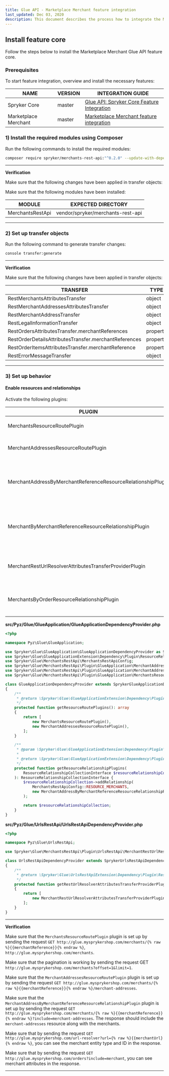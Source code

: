 ```yaml
---
title: Glue API - Marketplace Merchant feature integration
last_updated: Dec 03, 2020
description: This document describes the process how to integrate the Marketplace Merchant Glue API feature into a Spryker project.
---
```


## Install feature core
Follow the steps below to install the Marketplace Merchant Glue API feature core.

### Prerequisites
To start feature integration, overview and install the necessary features:

| NAME | VERSION | INTEGRATION GUIDE |
|-|-|-|
| Spryker Core | master | [Glue API: Spryker Core Feature Integration](https://documentation.spryker.com/docs/glue-api-spryker-core-feature-integration) |
| Marketplace Merchant | master | [Marketplace Merchant feature integration](/docs/marketplace/dev/feature-integration-guides/merchants-feature-integration.html) |

### 1) Install the required modules using Composer
Run the following commands to install the required modules:
```bash
composer require spryker/merchants-rest-api:"^0.2.0" --update-with-dependencies
```

---
**Verification**

Make sure that the following changes have been applied in transfer objects:

Make sure that the following modules have been installed:

| MODULE | EXPECTED DIRECTORY |
|-|-|
| MerchantsRestApi | vendor/spryker/merchants-rest-api |

---

### 2) Set up transfer objects
Run the following command to generate transfer changes:

```bash
console transfer:generate
```

---
**Verification**

Make sure that the following changes have been applied in transfer objects:

| TRANSFER | TYPE | EVENT | PATH |
|-|-|-|-|
| RestMerchantsAttributesTransfer | object | Created | src/Generated/Shared/Transfer/RestMerchantsAttributesTransfer |
| RestMerchantAddressesAttributesTransfer | object | Created | src/Generated/Shared/Transfer/RestMerchantAddressesAttributesTransfer |
| RestMerchantAddressTransfer | object | Created | src/Generated/Shared/Transfer/RestMerchantAddressTransfer |
| RestLegalInformationTransfer | object | Created | src/Generated/Shared/Transfer/RestLegalInformationTransfer |
| RestOrdersAttributesTransfer.merchantReferences | property | Created | src/Generated/Shared/Transfer/RestOrdersAttributesTransfer |
| RestOrderDetailsAttributesTransfer.merchantReferences | property | Created | src/Generated/Shared/Transfer/RestOrderDetailsAttributesTransfer |
| RestOrderItemsAttributesTransfer.merchantReference | property | Created | src/Generated/Shared/Transfer/RestOrderItemsAttributesTransfer |
| RestErrorMessageTransfer | object | Created | src/Generated/Shared/Transfer/RestErrorMessageTransfer |

---

### 3) Set up behavior
#### Enable resources and relationships
Activate the following plugins:

| PLUGIN | SPECIFICATION | PREREQUISITES | NAMESPACE |
|-|-|-|-|
| MerchantsResourceRoutePlugin | Registers the `merchants` resource. |  | Spryker\Glue\MerchantsRestApi\Plugin\GlueApplication |
| MerchantAddressesResourceRoutePlugin | Registers the `merchant-addresses` resource. |  | Spryker\Glue\MerchantsRestApi\Plugin\GlueApplication |
| MerchantAddressByMerchantReferenceResourceRelationshipPlugin | Adds the `merchant-addresses` resource as a relationship of the `merchants` resource. |  | Spryker\Glue\MerchantsRestApi\Plugin\GlueApplication |
| MerchantByMerchantReferenceResourceRelationshipPlugin | Adds `merchants` resource as a relationship by merchant reference provided in the attributes. |  | Spryker\Glue\MerchantsRestApi\Plugin\GlueApplication |
| MerchantRestUrlResolverAttributesTransferProviderPlugin | Adds functionality for merchant url resolving to UrlRestApi. |  | Spryker\Glue\MerchantsRestApi\Plugin\UrlsRestApi |
| MerchantsByOrderResourceRelationshipPlugin | Adds `merchants` resources as relationship by order merchant references. |  | Spryker\Glue\MerchantsRestApi\Plugin\GlueApplication |

**src/Pyz/Glue/GlueApplication/GlueApplicationDependencyProvider.php**

```php
<?php

namespace Pyz\Glue\GlueApplication;

use Spryker\Glue\GlueApplication\GlueApplicationDependencyProvider as SprykerGlueApplicationDependencyProvider;
use Spryker\Glue\GlueApplicationExtension\Dependency\Plugin\ResourceRelationshipCollectionInterface;
use Spryker\Glue\MerchantsRestApi\MerchantsRestApiConfig;
use Spryker\Glue\MerchantsRestApi\Plugin\GlueApplication\MerchantAddressByMerchantReferenceResourceRelationshipPlugin;
use Spryker\Glue\MerchantsRestApi\Plugin\GlueApplication\MerchantAddressesResourceRoutePlugin;
use Spryker\Glue\MerchantsRestApi\Plugin\GlueApplication\MerchantsResourceRoutePlugin;

class GlueApplicationDependencyProvider extends SprykerGlueApplicationDependencyProvider
{
    /**
     * @return \Spryker\Glue\GlueApplicationExtension\Dependency\Plugin\ResourceRoutePluginInterface[]
     */
    protected function getResourceRoutePlugins(): array
    {
        return [
            new MerchantsResourceRoutePlugin(),
            new MerchantAddressesResourceRoutePlugin(),
        ];
    }

    /**
     * @param \Spryker\Glue\GlueApplicationExtension\Dependency\Plugin\ResourceRelationshipCollectionInterface $resourceRelationshipCollection
     *
     * @return \Spryker\Glue\GlueApplicationExtension\Dependency\Plugin\ResourceRelationshipCollectionInterface
     */
    protected function getResourceRelationshipPlugins(
        ResourceRelationshipCollectionInterface $resourceRelationshipCollection
    ): ResourceRelationshipCollectionInterface {
        $resourceRelationshipCollection->addRelationship(
            MerchantsRestApiConfig::RESOURCE_MERCHANTS,
            new MerchantAddressByMerchantReferenceResourceRelationshipPlugin()
        );

        return $resourceRelationshipCollection;
    }
}
```

**src/Pyz/Glue/UrlsRestApi/UrlsRestApiDependencyProvider.php**

```php
<?php

namespace Pyz\Glue\UrlsRestApi;

use Spryker\Glue\MerchantsRestApi\Plugin\UrlsRestApi\MerchantRestUrlResolverAttributesTransferProviderPlugin;

class UrlsRestApiDependencyProvider extends SprykerUrlsRestApiDependencyProvider
{
    /**
     * @return \Spryker\Glue\UrlsRestApiExtension\Dependency\Plugin\RestUrlResolverAttributesTransferProviderPluginInterface[]
     */
    protected function getRestUrlResolverAttributesTransferProviderPlugins(): array
    {
        return [
            new MerchantRestUrlResolverAttributesTransferProviderPlugin(),
        ];
    }
}
```

---
**Verification**

Make sure that the `MerchantsResourceRoutePlugin` plugin is set up by sending the request `GET http://glue.mysprykershop.com/merchants/{% raw %}{{merchantReference}}{% endraw %}`, `http://glue.mysprykershop.com/merchants`.

Make sure that the pagination is working by sending the request GET `http://glue.mysprykershop.com/merchants?offset=1&limit=1`.

Make sure that the `MerchantAddressesResourceRoutePlugin` plugin is set up by sending the request `GET http://glue.mysprykershop.com/merchants/{% raw %}{{merchantReference}}{% endraw %}/merchant-addresses`.

Make sure that the `MerchantAddressByMerchantReferenceResourceRelationshipPlugin` plugin is set up by sending the request `GET http://glue.mysprykershop.com/merchants/{% raw %}{{merchantReference}}{% endraw %}?include=merchant-addresses`. The response should include the `merchant-addresses` resource along with the merchants.

Make sure that by sending the request `GET http://glue.mysprykershop.com/url-resolver?url={% raw %}{{merchantUrl}{% endraw %}`, you can see the merchant entity type and ID in the response.

Make sure that by sending the request `GET http://glue.mysprykershop.com/orders?include=merchant`, you can see merchant attributes in the response.

---
